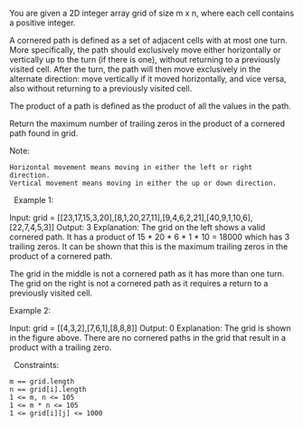 You are given a 2D integer array grid of size m x n, where each cell contains a positive integer.

A cornered path is defined as a set of adjacent cells with at most one turn. More specifically, the path should exclusively move either horizontally or vertically up to the turn (if there is one), without returning to a previously visited cell. After the turn, the path will then move exclusively in the alternate direction: move vertically if it moved horizontally, and vice versa, also without returning to a previously visited cell.

The product of a path is defined as the product of all the values in the path.

Return the maximum number of trailing zeros in the product of a cornered path found in grid.

Note:


	Horizontal movement means moving in either the left or right direction.
	Vertical movement means moving in either the up or down direction.


 
Example 1:

Input: grid = [[23,17,15,3,20],[8,1,20,27,11],[9,4,6,2,21],[40,9,1,10,6],[22,7,4,5,3]]
Output: 3
Explanation: The grid on the left shows a valid cornered path.
It has a product of 15 * 20 * 6 * 1 * 10 = 18000 which has 3 trailing zeros.
It can be shown that this is the maximum trailing zeros in the product of a cornered path.

The grid in the middle is not a cornered path as it has more than one turn.
The grid on the right is not a cornered path as it requires a return to a previously visited cell.


Example 2:

Input: grid = [[4,3,2],[7,6,1],[8,8,8]]
Output: 0
Explanation: The grid is shown in the figure above.
There are no cornered paths in the grid that result in a product with a trailing zero.


 
Constraints:


	m == grid.length
	n == grid[i].length
	1 <= m, n <= 105
	1 <= m * n <= 105
	1 <= grid[i][j] <= 1000

